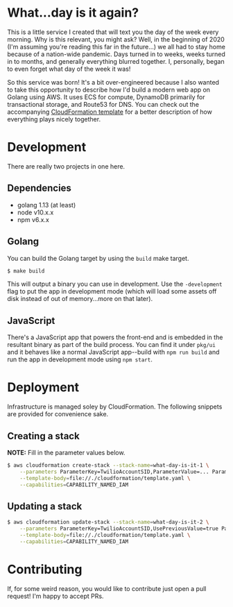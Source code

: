 # What...day is it again?

This is a little service I created that will text you the day of the week every morning. Why is this relevant, you might ask? Well, in the beginning of 2020 (I'm assuming you're reading this far in the future...) we all had to stay home because of a nation-wide pandemic. Days turned in to weeks, weeks turned in to months, and generally everything blurred together. I, personally, began to even forget what day of the week it was!

So this service was born! It's a bit over-engineered because I also wanted to take this opportunity to describe how I'd build a modern web app on Golang using AWS. It uses ECS for compute, DynamoDB primarily for transactional storage, and Route53 for DNS. You can check out the accompanying [CloudFormation template](./cloudformation/template.yaml) for a better description of how everything plays nicely together.

# Development

There are really two projects in one here.

## Dependencies

* golang 1.13 (at least)
* node v10.x.x
* npm v6.x.x

## Golang

You can build the Golang target by using the `build` make target.

```bash
$ make build
```

This will output a binary you can use in development. Use the `-development` flag to put the app in development mode (which will load some assets off disk instead of out of memory...more on that later).

## JavaScript

There's a JavaScript app that powers the front-end and is embedded in the resultant binary as part of the build process. You can find it under `pkg/ui` and it behaves like a normal JavaScript app--build with `npm run build` and run the app in development mode using `npm start`.

# Deployment

Infrastructure is managed soley by CloudFormation. The following snippets are provided for convenience sake.

## Creating a stack

**NOTE:** Fill in the parameter values below.

```bash
$ aws cloudformation create-stack --stack-name=what-day-is-it-1 \
    --parameters ParameterKey=TwilioAccountSID,ParameterValue=... ParameterKey=TwilioAuthToken,ParameterValue=... ParameterKey=TwilioPhoneNumber,ParameterValue=...  ParameterKey=Environment,ParameterValue=production \
    --template-body=file://./cloudformation/template.yaml \
    --capabilities=CAPABILITY_NAMED_IAM
```

## Updating a stack

```bash
$ aws cloudformation update-stack --stack-name=what-day-is-it-2 \
    --parameters ParameterKey=TwilioAccountSID,UsePreviousValue=true ParameterKey=TwilioAuthToken,UsePreviousValue=true ParameterKey=TwilioPhoneNumber,UsePreviousValue=true  ParameterKey=Environment,UsePreviousValue=true \
    --template-body=file://./cloudformation/template.yaml \
    --capabilities=CAPABILITY_NAMED_IAM
```

# Contributing

If, for some weird reason, you would like to contribute just open a pull request! I'm happy to accept PRs.